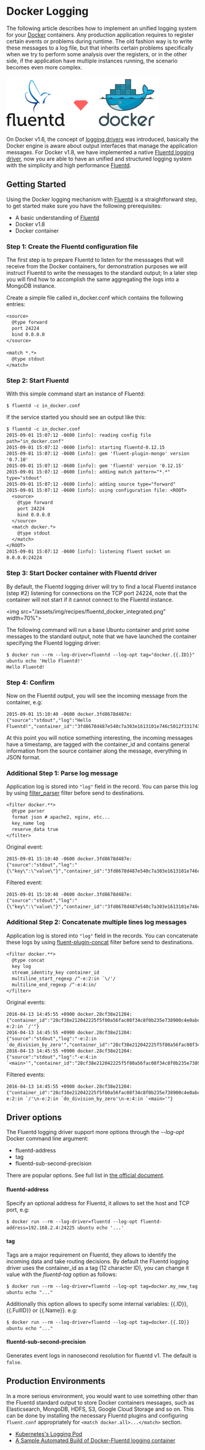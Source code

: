 # Docker Logging

The following article describes how to implement an unified logging system for your [Docker](http://www.docker.com) containers. Any production application requires to register certain events or problems during runtime. The old fashion way is to write these messages to a log file, but that inherits certain problems specifically when we try to perform some analysis over the registers, or in the other side, if the application have multiple instances running, the scenario becomes even more complex.

![](/assets/img/recipes/fluentd_docker.png)

On Docker v1.6, the concept of [logging drivers](https://docs.docker.com/reference/logging/overview/) was introduced, basically the Docker engine is aware about output interfaces that manage the application messages. For Docker v1.8, we have implemented a native [Fluentd logging driver](https://docs.docker.com/reference/logging/fluentd/), now you are able to have an unified and structured logging system with the simplicity and high performance [Fluentd](http://fluentd.org).

## Getting Started

Using the Docker logging mechanism with [Fluentd](http://www.fluentd.org) is a straightforward step, to get started make sure you have the following prerequisites:

- A basic understanding of [Fluentd](http://www.fluentd.org)
- Docker v1.8
- Docker container

### Step 1: Create the Fluentd configuration file

The first step is to prepare Fluentd to listen for the messsages that will receive from the Docker containers, for demonstration purposes we will instruct Fluentd to write the messages to the standard output; In a later step you will find how to accomplish the same aggregating the logs into a MongoDB instance.

Create a simple file called in_docker.conf which contains the following entries:

```
<source>
  @type forward
  port 24224
  bind 0.0.0.0
</source>

<match *.*>
  @type stdout
</match>
```

### Step 2: Start Fluentd

With this simple command start an instance of Fluentd:

```shell
$ fluentd -c in_docker.conf
```

If the service started you should see an output like this:

```
$ fluentd -c in_docker.conf
2015-09-01 15:07:12 -0600 [info]: reading config file path="in_docker.conf"
2015-09-01 15:07:12 -0600 [info]: starting fluentd-0.12.15
2015-09-01 15:07:12 -0600 [info]: gem 'fluent-plugin-mongo' version '0.7.10'
2015-09-01 15:07:12 -0600 [info]: gem 'fluentd' version '0.12.15'
2015-09-01 15:07:12 -0600 [info]: adding match pattern="*.*" type="stdout"
2015-09-01 15:07:12 -0600 [info]: adding source type="forward"
2015-09-01 15:07:12 -0600 [info]: using configuration file: <ROOT>
  <source>
    @type forward
    port 24224
    bind 0.0.0.0
  </source>
  <match docker.*>
    @type stdout
  </match>
</ROOT>
2015-09-01 15:07:12 -0600 [info]: listening fluent socket on 0.0.0.0:24224
```

### Step 3: Start Docker container with Fluentd driver

By default, the Fluentd logging driver will try to find a local Fluentd instance  (step #2) listening for connections on the TCP port 24224, note that the container will not start if it cannot connect to the Fluentd instance.

<img src="/assets/img/recipes/fluentd_docker_integrated.png" width=70%">

The following command will run a base Ubuntu container and print some messages to the standard output, note that we have launched the container specifying the Fluentd logging driver:

```shell
$ docker run --rm --log-driver=fluentd --log-opt tag="docker.{{.ID}}" ubuntu echo 'Hello Fluentd!'
Hello Fluentd!
```

### Step 4: Confirm

Now on the Fluentd output, you will see the incoming message from the container, e.g:

```
2015-09-01 15:10:40 -0600 docker.3fd8678d487e: {"source":"stdout","log":"Hello Fluentd!","container_id":"3fd8678d487e540c7a303e1613101e746c5012f3317434eda93f24351c1928f7","container_name":"/angry_kalam"}
```

At this point you will notice something interesting, the incoming messages have a timestamp, are tagged with the container_id and contains general information from the source container along the message, everything in JSON format.

### Additional Step 1: Parse log message

Application log is stored into `"log"` field in the record. You can parse this log by using [filter_parser](http://docs.fluentd.org/articles/filter_parser) filter before send to destinations.

```
<filter docker.**>
  @type parser
  format json # apache2, nginx, etc...
  key_name log
  reserve_data true
</filter>
```

Original event:

```
2015-09-01 15:10:40 -0600 docker.3fd8678d487e: {"source":"stdout","log":"{\"key\":\"value\"}","container_id":"3fd8678d487e540c7a303e1613101e746c5012f3317434eda93f24351c1928f7","container_name":"/angry_kalam"}
```

Filtered event:

```
2015-09-01 15:10:40 -0600 docker.3fd8678d487e: {"source":"stdout","log":"{\"key\":\"value\"}","container_id":"3fd8678d487e540c7a303e1613101e746c5012f3317434eda93f24351c1928f7","container_name":"/angry_kalam","key":"value"}
```

### Additional Step 2: Concatenate multiple lines log messages

Application log is stored into `"log"` field in the records. You can concatenate these logs by using [fluent-plugin-concat](https://github.com/fluent-plugins-nursery/fluent-plugin-concat) filter before send to destinations.

```
<filter docker.**>
  @type concat
  key log
  stream_identity_key container_id
  multiline_start_regexp /^-e:2:in `\/'/
  multiline_end_regexp /^-e:4:in/
</filter>
```

Original events:

```
2016-04-13 14:45:55 +0900 docker.28cf38e21204: {"container_id":"28cf38e212042225f5f80a56fac08f34c8f0b235e738900c4e0abcf39253a702","container_name":"/romantic_dubinsky","source":"stdout","log":"-e:2:in `/'"}
2016-04-13 14:45:55 +0900 docker.28cf38e21204: {"source":"stdout","log":"-e:2:in `do_division_by_zero'","container_id":"28cf38e212042225f5f80a56fac08f34c8f0b235e738900c4e0abcf39253a702","container_name":"/romantic_dubinsky"}
2016-04-13 14:45:55 +0900 docker.28cf38e21204: {"source":"stdout","log":"-e:4:in `<main>'","container_id":"28cf38e212042225f5f80a56fac08f34c8f0b235e738900c4e0abcf39253a702","container_name":"/romantic_dubinsky"}
```

Filtered events:

```
2016-04-13 14:45:55 +0900 docker.28cf38e21204: {"container_id":"28cf38e212042225f5f80a56fac08f34c8f0b235e738900c4e0abcf39253a702","container_name":"/romantic_dubinsky","source":"stdout","log":"-e:2:in `/'\n-e:2:in `do_division_by_zero'\n-e:4:in `<main>'"}
```

## Driver options

The Fluentd logging driver support more options through the _--log-opt_ Docker command line argument:

- fluentd-address
- tag
- fluentd-sub-second-precision

There are popular options. See full list in [the official document](https://docs.docker.com/config/containers/logging/fluentd/).

#### fluentd-address

Specify an optional address for Fluentd, it allows to set the host and TCP port, e.g:

```
$ docker run --rm --log-driver=fluentd --log-opt fluentd-address=192.168.2.4:24225 ubuntu echo '...'
```

#### tag

Tags are a major requirement on Fluentd, they allows to identify the incoming data and take routing decisions. By default the Fluentd logging driver uses the container\_id as a tag (12 character ID), you can change it value with the _fluentd-tag_ option as follows:

```
$ docker run --rm --log-driver=fluentd --log-opt tag=docker.my_new_tag ubuntu echo "..."
```

Additionally this option allows to specify some internal variables: {{.ID}}, {{.FullID}} or {{.Name}}. e.g:

```
$ docker run --rm --log-driver=fluentd --log-opt tag=docker.{{.ID}} ubuntu echo "..."
```

#### fluentd-sub-second-precision

Generates event logs in nanosecond resolution for fluentd v1. The default is `false`.

## Production Environments

In a more serious environment, you would want to use something other than the Fluentd standard output to store Docker containers messages, such as Elasticsearch, MongoDB, HDFS, S3, Google Cloud Storage and so on. This can be done by installing the necessary Fluentd plugins and configuring `fluent.conf` appropriately for `<match docker.all>...</match>` section.

- [Kubernetes's Logging Pod](https://kubernetes.io/docs/concepts/cluster-administration/logging/)
- [A Sample Automated Build of Docker-Fluentd logging container](https://registry.hub.docker.com/u/kiyoto/docker-fluentd/)
